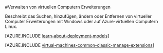 <properties
 pageTitle="Verwalten von virtuellen Computern Erweiterungen | Microsoft Azure"
 description="Beschreibt das Hinzufügen, suchen, aktualisieren und Erweiterungen bei Azure-virtuellen Computern, in dem Bereitstellungsmodell klassischen entfernen."
 services="virtual-machines-windows"
 documentationCenter=""
 authors="squillace"
 manager="timlt"
 editor=""
 tags="azure-service-management"/>
<tags
 ms.service="virtual-machines-windows"
 ms.devlang="na"
 ms.topic="article"
 ms.tgt_pltfrm="vm-windows"
 ms.workload="infrastructure-services"
 ms.date="08/29/2016"
 ms.author="rasquill"/>

#<a name="manage-virtual-machine-extensions"></a>Verwalten von virtuellen Computern Erweiterungen

Beschreibt das Suchen, hinzufügen, ändern oder Entfernen von virtueller Computer Erweiterungen mit Windows oder auf Azure-virtuellen Computern Linux.

[AZURE.INCLUDE [learn-about-deployment-models](../../includes/learn-about-deployment-models-classic-include.md)]

[AZURE.INCLUDE [virtual-machines-common-classic-manage-extensions](../../includes/virtual-machines-common-classic-manage-extensions.md)]
